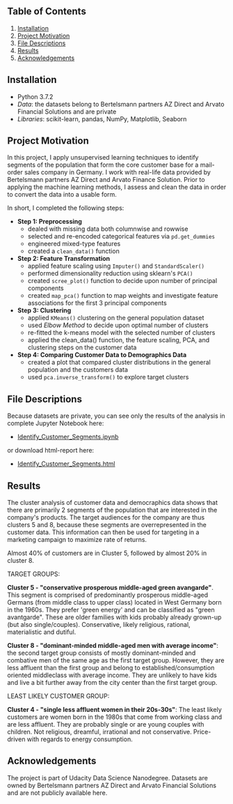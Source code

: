 ## Table of Contents

1. [Installation](#Installation)
2. [Project Motivation](#Project-Motivation)
3. [File Descriptions](#File-Descriptions)
4. [Results](#Results)
5. [Acknowledgements](#Acknowledgements)

## Installation
- Python 3.7.2
- _Data_: the datasets belong to Bertelsmann partners AZ Direct and Arvato Financial Solutions and are private
- _Libraries_: scikit-learn, pandas, NumPy, Matplotlib, Seaborn

## Project Motivation
In this project, I apply unsupervised learning techniques to identify segments of the population that form the core customer base for a mail-order sales company in Germany. I work with real-life data provided by Bertelsmann partners AZ Direct and Arvato Finance Solution. 
Prior to applying the machine learning methods, I assess and clean the data in order to convert the data into a usable form. 

In short, I completed the following steps:
- **Step 1: Preprocessing**
  - dealed with missing data both columnwise and rowwise
  - selected and re-encoded categorical features via `pd.get_dummies`
  - engineered mixed-type features
  - created a `clean_data()` function
- **Step 2: Feature Transformation**
  - applied feature scaling using `Imputer()` and `StandardScaler()`
  - performed dimensionality reduction using sklearn's `PCA()` 
  - created `scree_plot()` function to decide upon number of principal components
  - created `map_pca()` function to map weights and investigate feature associations for the first 3 principal components
- **Step 3: Clustering**
  - applied `KMeans()` clustering on the general population dataset
  - used _Elbow Method_ to decide upon optimal number of clusters 
  - re-fitted the k-means model with the selected number of clusters 
  - applied the clean_data() function, the feature scaling, PCA, and clustering steps on the customer data
- **Step 4: Comparing Customer Data to Demographics Data**
  - created a plot that compared cluster distributions in the general population and the customers data
  - used `pca.inverse_transform()` to explore target clusters 


## File Descriptions
Because datasets are private, you can see only the results of the analysis in complete Jupyter Notebook here:

* [Identify_Customer_Segments.ipynb](https://github.com/k-bosko/customer_segmentation/blob/master/Identify_Customer_Segments.ipynb)

or download html-report here:
* [Identify_Customer_Segments.html](https://github.com/k-bosko/customer_segmentation/blob/master/Identify_Customer_Segments.html)

## Results
The cluster analysis of customer data and democraphics data shows that there are primarily 2 segments of the population that are interested in the company's products. The target audiences for the company are thus clusters 5 and 8, because these segments are overrepresented in the customer data. This information can then be used for targeting in a marketing campaign to maximize rate of returns.

Almost 40% of customers are in Cluster 5, followed by almost 20% in cluster 8. 

TARGET GROUPS:

**Cluster 5 - "conservative prosperous middle-aged green avangarde"**. This segment is comprised of predominantly  prosperous middle-aged Germans (from middle class to upper class) located in West Germany born in the 1960s. They prefer 'green energy' and can be classified as "green avantgarde". These are older families with kids probably already grown-up (but also single/couples). Conservative, likely religious, rational, materialistic and dutiful.

**Cluster 8 - "dominant-minded middle-aged men with average income"**: the second target group consists of mostly dominant-minded and combative men of the same age as the first target group. However, they are less affluent than the first group and belong to established/consumption oriented middleclass with average income. They are unlikely to have kids and live a bit further away from the city center than the first target group.

LEAST LIKELY CUSTOMER GROUP:

**Cluster 4 - "single less affluent women in their 20s-30s"**: The least likely customers are women born in the 1980s that come from working class and are less affluent. They are probably single or are young couples with children. Not religious, dreamful, irrational and not conservative. Price-driven with regards to energy consumption. 

## Acknowledgements
The project is part of Udacity Data Science Nanodegree. Datasets are owned by Bertelsmann partners AZ Direct and Arvato Financial Solutions and are not publicly available here.
